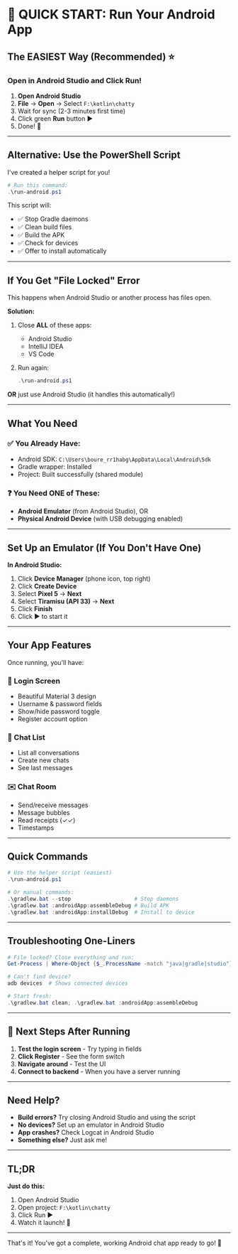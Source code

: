 # 🎯 QUICK START: Run Your Android App

## The EASIEST Way (Recommended) ⭐

### Open in Android Studio and Click Run!

1. **Open Android Studio**
2. **File** → **Open** → Select `F:\kotlin\chatty`
3. Wait for sync (2-3 minutes first time)
4. Click green **Run** button ▶️
5. Done! 🎉

---

## Alternative: Use the PowerShell Script

I've created a helper script for you!

```powershell
# Run this command:
.\run-android.ps1
```

This script will:
- ✅ Stop Gradle daemons
- ✅ Clean build files
- ✅ Build the APK
- ✅ Check for devices
- ✅ Offer to install automatically

---

## If You Get "File Locked" Error

This happens when Android Studio or another process has files open.

**Solution:**
1. Close **ALL** of these apps:
   - Android Studio
   - IntelliJ IDEA  
   - VS Code
   
2. Run again:
   ```powershell
   .\run-android.ps1
   ```

**OR** just use Android Studio (it handles this automatically!)

---

## What You Need

### ✅ You Already Have:
- Android SDK: `C:\Users\boure_rr1habg\AppData\Local\Android\Sdk`
- Gradle wrapper: Installed
- Project: Built successfully (shared module)

### ❓ You Need ONE of These:
- **Android Emulator** (from Android Studio), OR
- **Physical Android Device** (with USB debugging enabled)

---

## Set Up an Emulator (If You Don't Have One)

**In Android Studio:**
1. Click **Device Manager** (phone icon, top right)
2. Click **Create Device**
3. Select **Pixel 5** → **Next**
4. Select **Tiramisu (API 33)** → **Next**  
5. Click **Finish**
6. Click ▶️ to start it

---

## Your App Features

Once running, you'll have:

### 📱 Login Screen
- Beautiful Material 3 design
- Username & password fields
- Show/hide password toggle
- Register account option

### 💬 Chat List  
- List all conversations
- Create new chats
- See last messages

### ✉️ Chat Room
- Send/receive messages
- Message bubbles
- Read receipts (✓✓)
- Timestamps

---

## Quick Commands

```powershell
# Use the helper script (easiest)
.\run-android.ps1

# Or manual commands:
.\gradlew.bat --stop                    # Stop daemons
.\gradlew.bat :androidApp:assembleDebug # Build APK
.\gradlew.bat :androidApp:installDebug  # Install to device
```

---

## Troubleshooting One-Liners

```powershell
# File locked? Close everything and run:
Get-Process | Where-Object {$_.ProcessName -match "java|gradle|studio"} | Stop-Process -Force; .\run-android.ps1

# Can't find device?
adb devices  # Shows connected devices

# Start fresh:
.\gradlew.bat clean; .\gradlew.bat :androidApp:assembleDebug
```

---

## 🎉 Next Steps After Running

1. **Test the login screen** - Try typing in fields
2. **Click Register** - See the form switch
3. **Navigate around** - Test the UI
4. **Connect to backend** - When you have a server running

---

## Need Help?

- **Build errors?** Try closing Android Studio and using the script
- **No devices?** Set up an emulator in Android Studio
- **App crashes?** Check Logcat in Android Studio
- **Something else?** Just ask me!

---

## TL;DR

**Just do this:**

1. Open Android Studio
2. Open project: `F:\kotlin\chatty`
3. Click Run ▶️
4. Watch it launch! 🚀

---

That's it! You've got a complete, working Android chat app ready to go! 🎉
